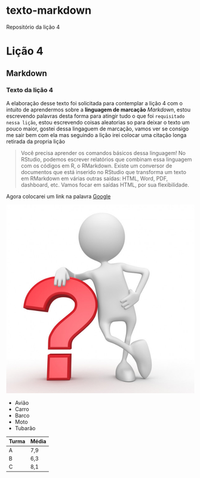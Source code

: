 # texto-markdown
Repositório da lição 4
# Lição 4
## Markdown
### Texto da lição 4
A elaboração desse texto foi solicitada para contemplar a lição 4 com o intuito de aprendermos sobre a **linguagem de marcação** _Markdown_, estou escrevendo palavras desta forma para atingir tudo o que foi `requisitado nessa lição`, estou escrevendo coisas aleatorias so para deixar o texto um pouco maior, gostei dessa lingaguem de marcação, vamos ver se consigo me sair bem com ela mas seguindo a lição irei colocar uma citação longa retirada da propria lição

>Você precisa aprender os comandos básicos dessa linguagem! No RStudio, podemos escrever relatórios que combinam essa linguagem com os códigos em R, o RMarkdown. Existe
um conversor de documentos que está inserido no RStudio que transforma um texto em RMarkdown em várias outras saídas: HTML, Word, PDF, dashboard, etc. Vamos focar em saídas HTML, por sua flexibilidade.

Agora colocarei um link na palavra [Google](https://www.google.com.br/)

![](imagens/pergunta.png) 


- Avião
- Carro
- Barco
- Moto
- Tubarão

|Turma |Média |
|------|------|
|A     | 7,9  |
|B     | 6,3  |
|C     | 8,1  |

